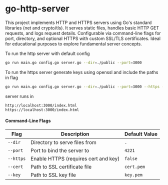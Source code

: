 # go-http-server

This project implements HTTP and HTTPS servers using Go's standard libraries (net and crypto/tls). It serves static files, handles basic HTTP GET requests, and logs request details. Configurable via command-line flags for port, directory, and optional HTTPS with custom SSL/TLS certificates. Ideal for educational purposes to explore fundamental server concepts.

To run the http server with default config 
```bash
go run main.go config.go server.go --dir=./public --port=3000
```
To run the https server generate keys using openssl and include the paths in flag
```bash
go run main.go config.go server.go --dir=./public --port=3000 --https --cert=./tlsCert/cert.pem --key=./tlsCert/key.pem
```
server runs in 
```
http://localhost:3000/index.html
https://localhost:3000/index.html
```

#### Command-Line Flags

| Flag         | Description                      | Default Value |
|--------------|----------------------------------|---------------|
| `--dir`| Directory to serve files from    | `.`           |
| `--port`     | Port to bind the server to       | `4221`        |
| `--https`    | Enable HTTPS (requires cert and key) | `false`       |
| `--cert`     | Path to SSL certificate file     | `cert.pem`    |
| `--key`      | Path to SSL key file             | `key.pem`     |
